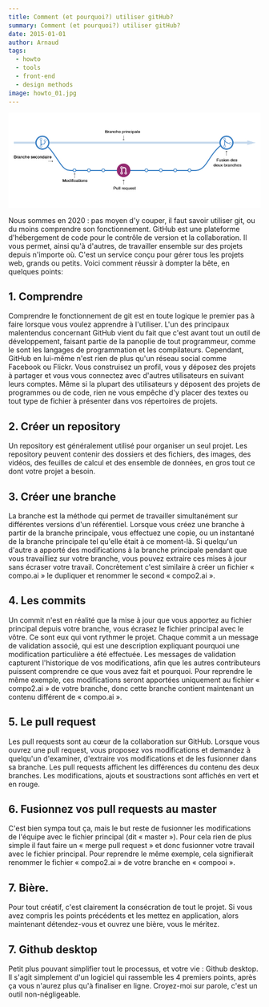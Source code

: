 ```yaml
---
title: Comment (et pourquoi?) utiliser gitHub?
summary: Comment (et pourquoi?) utiliser gitHub?
date: 2015-01-01
author: Arnaud
tags:
  - howto
  - tools
  - front-end
  - design methods
image: howto_01.jpg
---
```


![schéma branche github](/static/img/howto_01.jpg)

Nous sommes en 2020 : pas moyen d'y couper, il faut savoir utiliser git, ou du moins comprendre son fonctionnement.
GitHub est une plateforme d'hébergement de code pour le contrôle de version et la collaboration. Il vous permet, ainsi qu'à d'autres, de travailler ensemble sur des projets depuis n'importe où. C'est un service conçu pour gérer tous les projets web, grands ou petits.
Voici comment réussir à dompter la bête, en quelques points:
## 1. Comprendre
Comprendre le fonctionnement de git est en toute logique le premier pas à faire lorsque vous voulez apprendre à l'utiliser.
L'un des principaux malentendus concernant GitHub vient du fait que c'est avant tout un outil de développement, faisant partie de la panoplie de tout programmeur, comme le sont les langages de programmation et les compilateurs. Cependant, GitHub en lui-même n'est rien de plus qu'un réseau social comme Facebook ou Flickr. Vous construisez un profil, vous y déposez des projets à partager et vous vous connectez avec d'autres utilisateurs en suivant leurs comptes. Même si la plupart des utilisateurs y déposent des projets de programmes ou de code, rien ne vous empêche d'y placer des textes ou tout type de fichier à présenter dans vos répertoires de projets.
## 2. Créer un repository
Un repository est généralement utilisé pour organiser un seul projet. Les repository peuvent contenir des dossiers et des fichiers, des images, des vidéos, des feuilles de calcul et des ensemble de données, en gros tout ce dont votre projet a besoin.
## 3. Créer une branche
La branche est la méthode qui permet de travailler simultanément sur différentes versions d'un référentiel.
Lorsque vous créez une branche à partir de la branche principale, vous effectuez une copie, ou un instantané de la branche principale tel qu'elle était à ce moment-là. Si quelqu'un d'autre a apporté des modifications à la branche principale pendant que vous travailliez sur votre branche, vous pouvez extraire ces mises à jour sans écraser votre travail.
Concrètement c'est similaire à créer un fichier « compo.ai » le dupliquer et renommer le second « compo2.ai ».
## 4. Les commits
Un commit n'est en réalité que la mise à jour que vous apportez au fichier principal depuis votre branche, vous écrasez le fichier principal avec le vôtre. Ce sont eux qui vont rythmer le projet.
Chaque commit a un message de validation associé, qui est une description expliquant pourquoi une modification particulière a été effectuée. Les messages de validation capturent l'historique de vos modifications, afin que les autres contributeurs puissent comprendre ce que vous avez fait et pourquoi.
Pour reprendre le même exemple, ces modifications seront apportées uniquement au fichier « compo2.ai » de votre branche, donc cette branche contient maintenant un contenu différent de « compo.ai ».
## 5. Le pull request
Les pull requests sont au cœur de la collaboration sur GitHub. Lorsque vous ouvrez une pull request, vous proposez vos modifications et demandez à quelqu'un d'examiner, d'extraire vos modifications et de les fusionner dans sa branche. Les pull requests affichent les différences du contenu des deux branches. Les modifications, ajouts et soustractions sont affichés en vert et en rouge.
## 6. Fusionnez vos pull requests au master
C'est bien sympa tout ça, mais le but reste de fusionner les modifications de l'équipe avec le fichier principal (dit « master »). Pour cela rien de plus simple il faut faire un « merge pull request » et donc fusionner votre travail avec le fichier principal.
Pour reprendre le même exemple, cela signifierait renommer le fichier « compo2.ai » de votre branche en  « compooi ».
## 7. Bière.
Pour tout créatif, c'est clairement la consécration de tout le projet. Si vous avez compris les points précédents et les mettez en application, alors maintenant détendez-vous et ouvrez une bière, vous le méritez.
## 7. Github desktop
Petit plus pouvant simplifier tout le processus, et votre vie : Github desktop. Il s'agit simplement d'un logiciel qui rassemble les 4 premiers points, après ça vous n'aurez plus qu'à finaliser en ligne. Croyez-moi sur parole, c'est un outil non-négligeable.
